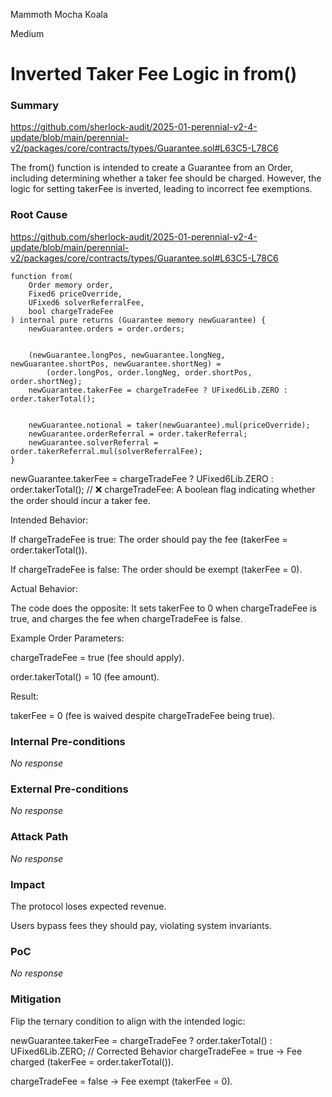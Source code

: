 Mammoth Mocha Koala

Medium

# Inverted Taker Fee Logic in from()

### Summary

https://github.com/sherlock-audit/2025-01-perennial-v2-4-update/blob/main/perennial-v2/packages/core/contracts/types/Guarantee.sol#L63C5-L78C6

The from() function is intended to create a Guarantee from an Order, including determining whether a taker fee should be charged. However, the logic for setting takerFee is inverted, leading to incorrect fee exemptions.

### Root Cause

https://github.com/sherlock-audit/2025-01-perennial-v2-4-update/blob/main/perennial-v2/packages/core/contracts/types/Guarantee.sol#L63C5-L78C6

    function from(
        Order memory order,
        Fixed6 priceOverride,
        UFixed6 solverReferralFee,
        bool chargeTradeFee
    ) internal pure returns (Guarantee memory newGuarantee) {
        newGuarantee.orders = order.orders;


        (newGuarantee.longPos, newGuarantee.longNeg, newGuarantee.shortPos, newGuarantee.shortNeg) =
            (order.longPos, order.longNeg, order.shortPos, order.shortNeg);
        newGuarantee.takerFee = chargeTradeFee ? UFixed6Lib.ZERO : order.takerTotal();


        newGuarantee.notional = taker(newGuarantee).mul(priceOverride);
        newGuarantee.orderReferral = order.takerReferral;
        newGuarantee.solverReferral = order.takerReferral.mul(solverReferralFee);
    }


newGuarantee.takerFee = chargeTradeFee ? UFixed6Lib.ZERO : order.takerTotal(); // ❌
chargeTradeFee: A boolean flag indicating whether the order should incur a taker fee.

Intended Behavior:

If chargeTradeFee is true: The order should pay the fee (takerFee = order.takerTotal()).

If chargeTradeFee is false: The order should be exempt (takerFee = 0).

Actual Behavior:

The code does the opposite: It sets takerFee to 0 when chargeTradeFee is true, and charges the fee when chargeTradeFee is false.

Example
Order Parameters:

chargeTradeFee = true (fee should apply).

order.takerTotal() = 10 (fee amount).

Result:

takerFee = 0 (fee is waived despite chargeTradeFee being true).

### Internal Pre-conditions

_No response_

### External Pre-conditions

_No response_

### Attack Path

_No response_

### Impact

The protocol loses expected revenue.

Users bypass fees they should pay, violating system invariants.

### PoC

_No response_

### Mitigation

Flip the ternary condition to align with the intended logic:


newGuarantee.takerFee = chargeTradeFee ? order.takerTotal() : UFixed6Lib.ZERO; // 
Corrected Behavior
chargeTradeFee = true → Fee charged (takerFee = order.takerTotal()).

chargeTradeFee = false → Fee exempt (takerFee = 0).